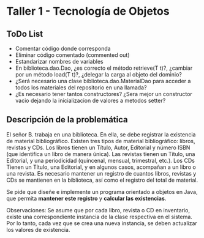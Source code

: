 # Taller 1 - Tecnología de Objetos

## ToDo List

* Comentar código donde corresponda
* Eliminar código comentado (commented out)
* Estandarizar nombres de variables
* En biblioteca.dao.Dao, ¿es correcto el método retrieve(T t)?, ¿cambiar por
un método load(T t)?, ¿delegar la carga al objeto del dominio?
* ¿Será necesario una clase biblioteca.dao.MaterialDao para acceder a todos los
materiales del repositorio en una llamada?
* ¿Es necesario tener tantos constructores? ¿Sera mejor un constructor vacio
dejando la inicializacion de valores a metodos setter?

## Descripción de la problemática

El señor B. trabaja en una biblioteca. En ella, se debe registrar la existencia
de material bibliográfico. Existen tres tipos de material bibliográfico:
libros, revistas y CDs. Los libros tienen un Título, Autor, Editorial y número
ISBN (que identifica un libro de manera única). Las revistas tienen un Título,
una Editorial, y una periodicidad (quincenal, mensual, trimestral, etc.).
Los CDs Tienen un Título, una Editorial, y en algunos casos, acompañan a un
libro o una revista. Es necesario mantener un registro de cuantos libros,
revistas y CDs se mantienen en la biblioteca, así como el registro del total de
material.

Se pide que diseñe e implemente un programa orientado a objetos en Java, que
permita **mantener este registro** y **calcular las existencias**.

Observaciones: Se asume que por cada libro, revista o CD en inventario, existe
una correspondiente instancia de la clase respectiva en el sistema. Por lo
tanto, cada vez que se crea una nueva instancia, se deben actualizar los valores
de existencia.
